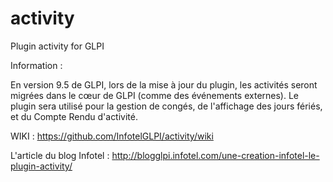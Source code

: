 # activity
Plugin activity for GLPI

Information :

En version 9.5 de GLPI, lors de la mise à jour du plugin, les activités seront migrées dans le cœur de GLPI (comme des événements externes). Le plugin sera utilisé pour la gestion de congés, de l'affichage des jours fériés, et du Compte Rendu d'activité.

WIKI : https://github.com/InfotelGLPI/activity/wiki

L'article du blog Infotel :
http://blogglpi.infotel.com/une-creation-infotel-le-plugin-activity/
